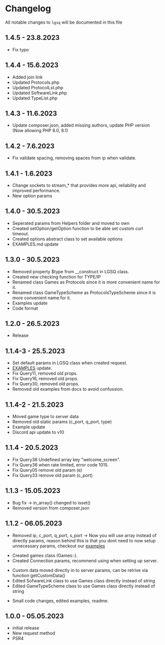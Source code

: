 # Changelog

All notable changes to `lgsq` will be documented in this file

## 1.4.5 - 23.8.2023
* Fix typo

## 1.4.4 - 15.6.2023
* Added join link
* Updated Protocols.php
* Updated ProtocolLst.php
* Updated SoftwareLink.php
* Updated TypeList.php
## 1.4.3 - 11.6.2023
* Update composer.json, added missing authors, update PHP version (Now allowing PHP 8.0, 8.1)

## 1.4.2 - 7.6.2023
* Fix validate spacing, removing spaces from ip when validate.

## 1.4.1 - 1.6.2023
* Change sockets to stream_* that provides more api, reliability and improved performance.
* New option params

## 1.4.0 - 30.5.2023
* Seperated params from Helpers folder and moved to own
* Created setOption/getOption function to be able set custom curl timeout.
* Created options abstract class to set available options
* EXAMPLES.md update

## 1.3.0 - 30.5.2023
* Removed property $type from __construct in LGSQ class.
* Created new checking function for TYPE/IP
* Renamed class Games as Protocols since it is more convenient name for it.
* Renamed class GameTypeScheme as ProtocolsTypeScheme since it is more convenient name for it.
* Examples update
* Code format

## 1.2.0 - 26.5.2023
* Release

## 1.1.4-3 - 25.5.2023
* Set default params in LGSQ class when created request.
* [EXAMPLES](./EXAMPLES.md) update.
* Fix Query11, removed old props.
* Fix Query16, removed old props.
* Fix Query30, removed old props.
* Removed old examples from docs to avoid confussion.

## 1.1.4-2 - 21.5.2023
* Moved game type to server data
* Removed old static params (c_port, q_port, type)
* Example update
* Discord api update to v10

## 1.1.4 - 20.5.2023
* Fix Query36 Undefined array key "welcome_screen".
* Fix Query36 when rate limited, error code 1015.
* Fix Query05 remove old param (e)
* Fix Query33 remove old param (c_port)

## 1.1.3 - 15.05.2023
* Bug fix
-> in_array() changed to isset()
* Removed version from composer.json

## 1.1.2 - 06.05.2023
* Removed ip, c_port, q_port, s_port
-> Now you will use array instead of directly params, reason behind this is that you dont need to now setup unnecessary params, checkout our [examples](EXAMPLES.md)
+ Created games class (Games::<game to query>).
+ Created Connection params, recommend using when setting up server.
* Custom data moved directly in to server params, can be retrive via function getCustomData()
* Edited SofwareLink class to use Games class directly instead of string
* Edited GameTypeScheme class to use Games class directly instead of string
- Small code changes, edited examples, readme.

## 1.0.0 - 05.05.2023

- initial release
- New request method
- PSR4

